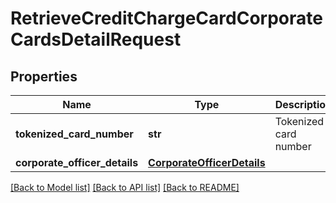 # RetrieveCreditChargeCardCorporateCardsDetailRequest

## Properties
Name | Type | Description | Notes
------------ | ------------- | ------------- | -------------
**tokenized_card_number** | **str** | Tokenized card number | 
**corporate_officer_details** | [**CorporateOfficerDetails**](CorporateOfficerDetails.md) |  | [optional] 

[[Back to Model list]](../README.md#documentation-for-models) [[Back to API list]](../README.md#documentation-for-api-endpoints) [[Back to README]](../README.md)

